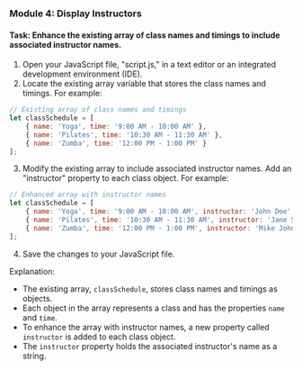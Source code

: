 

### Module 4: Display Instructors

#### Task: Enhance the existing array of class names and timings to include associated instructor names.

1. Open your JavaScript file, "script.js," in a text editor or an integrated development environment (IDE).
2. Locate the existing array variable that stores the class names and timings. For example:

```javascript
// Existing array of class names and timings
let classSchedule = [
    { name: 'Yoga', time: '9:00 AM - 10:00 AM' },
    { name: 'Pilates', time: '10:30 AM - 11:30 AM' },
    { name: 'Zumba', time: '12:00 PM - 1:00 PM' }
];
```

3. Modify the existing array to include associated instructor names. Add an "instructor" property to each class object. For example:

```javascript
// Enhanced array with instructor names
let classSchedule = [
    { name: 'Yoga', time: '9:00 AM - 10:00 AM', instructor: 'John Doe' },
    { name: 'Pilates', time: '10:30 AM - 11:30 AM', instructor: 'Jane Smith' },
    { name: 'Zumba', time: '12:00 PM - 1:00 PM', instructor: 'Mike Johnson' }
];
```

4. Save the changes to your JavaScript file.

Explanation:
- The existing array, `classSchedule`, stores class names and timings as objects.
- Each object in the array represents a class and has the properties `name` and `time`.
- To enhance the array with instructor names, a new property called `instructor` is added to each class object.
- The `instructor` property holds the associated instructor's name as a string.

